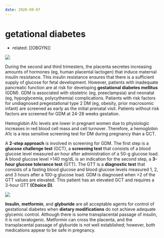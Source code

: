 ```yaml
---
date: 2020-09-07
---
```


# getational diabetes

- related: [[OBGYN]]

<!-- gestational diabetes screening when and how, treatment -->

![](https://photos.thisispiggy.com/file/wikiFiles/20200905112055_3.png)

During the second and third trimesters, the placenta secretes increasing amounts of hormones (eg, human placental lactogen) that induce maternal insulin resistance.  This insulin resistance ensures that there is a sufficient supply of glucose for fetal development.  However, patients with inadequate pancreatic function are at risk for developing **gestational diabetes mellitus** (GDM).  GDM is associated with obstetric (eg, preeclampsia) and neonatal (eg, hypoglycemia, polycythemia) complications.  Patients with risk factors for undiagnosed pregestational type 2 DM (eg, obesity, prior macrosomic infant) are screened as early as the initial prenatal visit.  Patients without risk factors are screened for GDM at 24-28 weeks gestation.

Hemoglobin A1c levels are lower in pregnant women due to physiologic increases in red blood cell mass and cell turnover.  Therefore, a hemoglobin A1c is a less sensitive screening test for DM during pregnancy than a GCT.

A **2-step approach** is involved in screening for GDM.  The first step is a **glucose challenge test** (GCT), a **screening test** that consists of a blood glucose level measured an hour after administration of a 50-g glucose load.  A blood glucose level >140 mg/dL is an indication for the second step, a **3-hour glucose tolerance test** (GTT).  The GTT is a **diagnostic test** that consists of a fasting blood glucose and blood glucose levels measured 1, 2, and 3 hours after a 100-g glucose load.  GDM is diagnosed when >2 of the GTT values are elevated.  This patient has an elevated GCT and requires a 3-hour GTT **(Choice D)**.

![](https://photos.thisispiggy.com/file/wikiFiles/20200905112055_4.png)

**Insulin**, **metformin**, and **glyburide** are all acceptable agents for control of gestational diabetes when **dietary modifications** do not achieve adequate glycemic control.  Although there is some transplacental passage of insulin, it is not teratogenic.  Metformin can cross the placenta, and the transplacental passage of glyburide is not well established; however, both medications appear to be safe in pregnancy.
